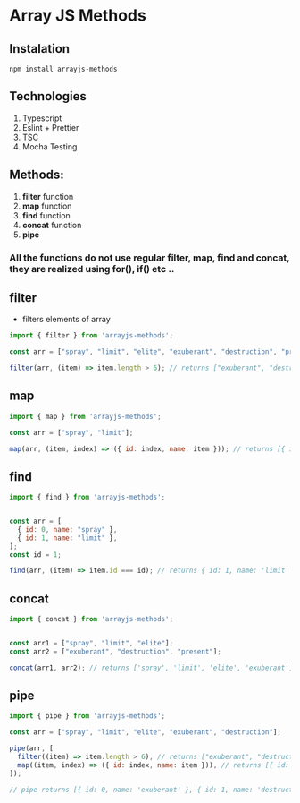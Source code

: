 # Array JS Methods


## Instalation
```npm install arrayjs-methods```

## Technologies

1. Typescript
2. Eslint + Prettier
3. TSC
4. Mocha Testing

## Methods:

1. **filter** function
2. **map** function
3. **find** function
4. **concat** function
5. **pipe**

### All the functions do not use regular filter, map, find and concat, they are realized using for(), if() etc ..

## filter

- filters elements of array

```js
import { filter } from 'arrayjs-methods';

const arr = ["spray", "limit", "elite", "exuberant", "destruction", "present"];

filter(arr, (item) => item.length > 6); // returns ["exuberant", "destruction", "present"]
```

## map

```js
import { map } from 'arrayjs-methods';

const arr = ["spray", "limit"];

map(arr, (item, index) => ({ id: index, name: item })); // returns [{ id: 0, name: 'spray' }, { id: 1, name: 'limit' }]
```

## find

```js
import { find } from 'arrayjs-methods';


const arr = [
  { id: 0, name: "spray" },
  { id: 1, name: "limit" },
];
const id = 1;

find(arr, (item) => item.id === id); // returns { id: 1, name: 'limit' }
```

## concat

```js
import { concat } from 'arrayjs-methods';


const arr1 = ["spray", "limit", "elite"];
const arr2 = ["exuberant", "destruction", "present"];

concat(arr1, arr2); // returns ['spray', 'limit', 'elite', 'exuberant', 'destruction', 'present']
```

## pipe

```js
import { pipe } from 'arrayjs-methods';

const arr = ["spray", "limit", "elite", "exuberant", "destruction"];

pipe(arr, [
  filter((item) => item.length > 6), // returns ["exuberant", "destruction"]
  map((item, index) => ({ id: index, name: item })), // returns [{ id: 0, name: 'exuberant' }, { id: 1, name: 'destruction' }]
]);

// pipe returns [{ id: 0, name: 'exuberant' }, { id: 1, name: 'destruction' }]
```
